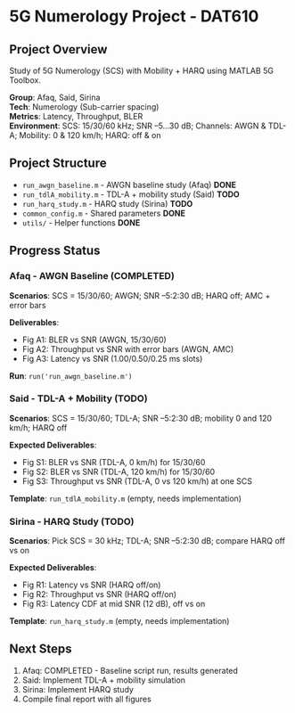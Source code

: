 # 5G Numerology Project - DAT610

## Project Overview
Study of 5G Numerology (SCS) with Mobility + HARQ using MATLAB 5G Toolbox.

**Group**: Afaq, Said, Sirina  
**Tech**: Numerology (Sub-carrier spacing)  
**Metrics**: Latency, Throughput, BLER  
**Environment**: SCS: 15/30/60 kHz; SNR –5…30 dB; Channels: AWGN & TDL-A; Mobility: 0 & 120 km/h; HARQ: off & on

## Project Structure
- `run_awgn_baseline.m` - AWGN baseline study (Afaq) **DONE**
- `run_tdlA_mobility.m` - TDL-A + mobility study (Said) **TODO**
- `run_harq_study.m` - HARQ study (Sirina) **TODO**
- `common_config.m` - Shared parameters **DONE**
- `utils/` - Helper functions **DONE**

## Progress Status

### Afaq - AWGN Baseline (COMPLETED)
**Scenarios**: SCS = 15/30/60; AWGN; SNR –5:2:30 dB; HARQ off; AMC + error bars

**Deliverables**:
- Fig A1: BLER vs SNR (AWGN, 15/30/60) 
- Fig A2: Throughput vs SNR with error bars (AWGN, AMC)
- Fig A3: Latency vs SNR (1.00/0.50/0.25 ms slots)

**Run**: `run('run_awgn_baseline.m')`

### Said - TDL-A + Mobility (TODO)
**Scenarios**: SCS = 15/30/60; TDL-A; SNR –5:2:30 dB; mobility 0 and 120 km/h; HARQ off

**Expected Deliverables**:
- Fig S1: BLER vs SNR (TDL-A, 0 km/h) for 15/30/60
- Fig S2: BLER vs SNR (TDL-A, 120 km/h) for 15/30/60
- Fig S3: Throughput vs SNR (TDL-A, 0 vs 120 km/h) at one SCS

**Template**: `run_tdlA_mobility.m` (empty, needs implementation)

### Sirina - HARQ Study (TODO)
**Scenarios**: Pick SCS = 30 kHz; TDL-A; SNR –5:2:30 dB; compare HARQ off vs on

**Expected Deliverables**:
- Fig R1: Latency vs SNR (HARQ off/on)
- Fig R2: Throughput vs SNR (HARQ off/on)
- Fig R3: Latency CDF at mid SNR (12 dB), off vs on

**Template**: `run_harq_study.m` (empty, needs implementation)

## Next Steps
1. Afaq: COMPLETED - Baseline script run, results generated
2. Said: Implement TDL-A + mobility simulation
3. Sirina: Implement HARQ study
4. Compile final report with all figures
